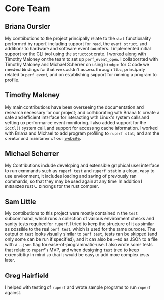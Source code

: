 # Core Team

## Briana Oursler

My contributions to the project principally relate to the `stat` functionality performed by ruperf, 
including support for `read`, the `event struct`, and additions to hardware and software event counters. 
I implemented initial support for the CLI tool using the `structopt` crate. 
I worked along with Timothy Maloney on the team to set up `perf_event_open`. I collaborated with Timothy Maloney
and Michael Scherrer on using `bindgen` for C code we needed bindings for that 
we couldn't access through `libc`, principally related to `perf_event`, and on establishing 
support for running a program to profile.


## Timothy Maloney

My main contributions have been overseeing the documentation and research necessary for our project;
and collaborating with Briana to create a safe and efficient interface 
for interacting with Linux's system calls and setting up performance event monitoring.
I also added support for the `ioctl()` system call,
and support for accessing cache information. I worked with Briana and Michael to add program profiling
to `ruperf stat`; and am the creator and maintaner of our [website](https://HOMS-OSS.github.io/ruperf/). 


## Michael Scherrer

My Contributions include developing and extensible graphical user interface to run commands such as `ruperf test` and `ruperf stat` in a clean, easy to use environment, it includes loading and saving of previously ran commands, so that they may be used again at any time. In addition I initialized rust C bindings for the rust compiler. 



## Sam Little

My contributions to this project were mostly contained in the `test`
subcommand, which runs a collection of various environment checks and sanity tests
required for `ruperf`. I tried to keep the structure of it as similar as possible
to the real `perf test`, which is used for the same purpose. The output of `test`
looks visually similar to `perf test`, tests can be skipped (and only some can be
run if specified), and it can also be `>`-ed as JSON to a file with a `--json`
flag for ease-of-programmatic-use. I also wrote some tests that relate to `ruperf`'s
MVP, and when designing `test` tried to keep extensibility in mind so that it would
be easy to add more complex tests later.


## Greg Hairfield

I helped with testing of `ruperf` and wrote sample programs to run `ruperf` against.


